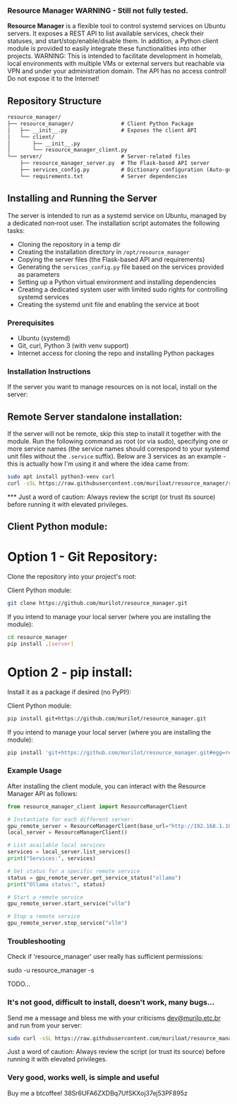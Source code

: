 ### Resource Manager WARNING - Still not fully tested. 

**Resource Manager** is a flexible tool to control systemd services on Ubuntu servers. It exposes a REST API to list available services, check their statuses, and start/stop/enable/disable them. In addition, a Python client module is provided to easily integrate these functionalities into other projects.
WARNING: This is intended to facilitate development in homelab, local environments with multiple VMs or external servers but reachable via VPN and under your administration domain. The API has no access control! Do not expose it to the Internet!

## Repository Structure

```txt
resource_manager/
├── resource_manager/               # Client Python Package
│   ├── __init__.py                 # Exposes the client API 
│   └── client/
│       ├── __init__.py
│       └── resource_manager_client.py
└── server/                         # Server-related files
    ├── resource_manager_server.py  # The Flask-based API server
    ├── services_config.py          # Dictionary configuration (Auto-generated by install.sh)
    └── requirements.txt            # Server dependencies
```

## Installing and Running the Server

The server is intended to run as a systemd service on Ubuntu, managed by a dedicated non‑root user. The installation script automates the following tasks:

- Cloning the repository in a temp dir
- Creating the installation directory in `/opt/resource_manager`
- Copying the server files (the Flask-based API and requirements)
- Generating the `services_config.py` file based on the services provided as parameters
- Setting up a Python virtual environment and installing dependencies
- Creating a dedicated system user with limited sudo rights for controlling systemd services
- Creating the systemd unit file and enabling the service at boot

### Prerequisites

- Ubuntu (systemd)
- Git, curl, Python 3 (with venv support)
- Internet access for cloning the repo and installing Python packages

### Installation Instructions

If the server you want to manage resources on is not local, install on the server:

## Remote Server standalone installation: 

If the server will not be remote, skip this step to install it together with the module.
Run the following command as root (or via sudo), specifying one or more service names (the service names should correspond to your systemd unit files without the `.service` suffix). Below are 3 services as an example - this is actually how I'm using it and where the idea came from:

```bash
sudo apt install python3-venv curl
curl -sSL https://raw.githubusercontent.com/muriloat/resource_manager/refs/heads/main/server-install.sh | sudo bash -s letta ollama vllm comfyUI
```

*** Just a word of caution: Always review the script (or trust its source) before running it with elevated privileges.

## Client Python module:

# Option 1 - Git Repository:

Clone the repository into your project's root:

Client Python module:

```bash
git clone https://github.com/murilot/resource_manager.git
```

If you intend to manage your local server (where you are installing the module):

```bash
cd resource_manager
pip install .[server]
```

# Option 2 - pip install:

Install it as a package if desired (no PyPI!):

Client Python module:

```bash
pip install git+https://github.com/murilot/resource_manager.git
```

If you intend to manage your local server (where you are installing the module):

```bash
pip install 'git+https://github.com/murilot/resource_manager.git#egg=resource_manager[server]'
```

### Example Usage

After installing the client module, you can interact with the Resource Manager API as follows:

```python
from resource_manager_client import ResourceManagerClient

# Instantiate for each different server:
gpu_remote_server = ResourceManagerClient(base_url="http://192.168.1.100:5000")
local_server = ResourceManagerClient()

# List available local services
services = local_server.list_services()
print("Services:", services)

# Get status for a specific remote service
status = gpu_remote_server.get_service_status("ollama")
print("Ollama status:", status)

# Start a remote service
gpu_remote_server.start_service("vllm")

# Stop a remote service
gpu_remote_server.stop_service("vllm")
```

### Troubleshooting

Check if 'resource_manager' user really has sufficient permissions:

sudo -u resource_manager -s

TODO...

### It's not good, difficult to install, doesn't work, many bugs...

Send me a message and bless me with your criticisms <dev@murilo.etc.br> and run from your server:

```bash
sudo curl -sSL https://raw.githubusercontent.com/muriloat/resource_manager/refs/heads/main/server-uninstall.sh | bash
```

Just a word of caution: Always review the script (or trust its source) before running it with elevated privileges.

### Very good, works well, is simple and useful

Buy me a btcoffee! 38Sr6UFA6ZXDBq7UfSKXoj37ej53PF895z
